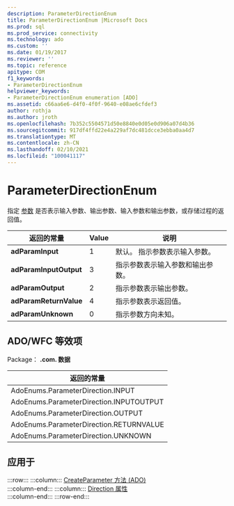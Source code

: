 ```yaml
---
description: ParameterDirectionEnum
title: ParameterDirectionEnum |Microsoft Docs
ms.prod: sql
ms.prod_service: connectivity
ms.technology: ado
ms.custom: ''
ms.date: 01/19/2017
ms.reviewer: ''
ms.topic: reference
apitype: COM
f1_keywords:
- ParameterDirectionEnum
helpviewer_keywords:
- ParameterDirectionEnum enumeration [ADO]
ms.assetid: c66aa6e6-d4f0-4f0f-9640-e08ae6cfdef3
author: rothja
ms.author: jroth
ms.openlocfilehash: 7b352c5504571d50e8840e0d05e0d906a07d4b36
ms.sourcegitcommit: 917df4ffd22e4a229af7dc481dcce3ebba0aa4d7
ms.translationtype: MT
ms.contentlocale: zh-CN
ms.lasthandoff: 02/10/2021
ms.locfileid: "100041117"
---
```

# <a name="parameterdirectionenum"></a>ParameterDirectionEnum
指定 [参数](./parameter-object.md) 是否表示输入参数、输出参数、输入参数和输出参数，或存储过程的返回值。  
  
|返回的常量|Value|说明|  
|--------------|-----------|-----------------|  
|**adParamInput**|1|默认。 指示参数表示输入参数。|  
|**adParamInputOutput**|3|指示参数表示输入参数和输出参数。|  
|**adParamOutput**|2|指示参数表示输出参数。|  
|**adParamReturnValue**|4|指示参数表示返回值。|  
|**adParamUnknown**|0|指示参数方向未知。|  
  
## <a name="adowfc-equivalent"></a>ADO/WFC 等效项  
 Package： **.com. 数据**  
  
|返回的常量|  
|--------------|  
|AdoEnums.ParameterDirection.INPUT|  
|AdoEnums.ParameterDirection.INPUTOUTPUT|  
|AdoEnums.ParameterDirection.OUTPUT|  
|AdoEnums.ParameterDirection.RETURNVALUE|  
|AdoEnums.ParameterDirection.UNKNOWN|  
  
## <a name="applies-to"></a>应用于  

:::row:::
    :::column:::
        [CreateParameter 方法 (ADO)](./createparameter-method-ado.md)  
    :::column-end:::
    :::column:::
        [Direction 属性](./direction-property.md)  
    :::column-end:::
:::row-end:::